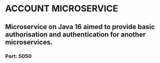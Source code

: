 # ACCOUNT MICROSERVICE #

## Microservice on Java 16 aimed to provide basic authorisation and authentication for another microservices.

### Port: 5050